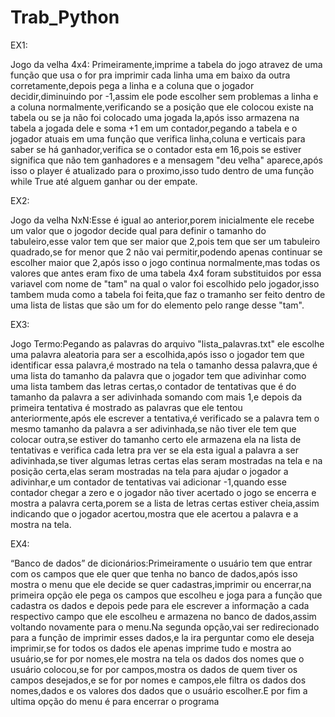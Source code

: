# Trab_Python
EX1:

Jogo da velha 4x4: Primeiramente,imprime a tabela do jogo atravez de uma função que usa o for pra imprimir cada linha uma em baixo da outra corretamente,depois pega a linha e a coluna que o jogador decidir,diminuindo por -1,assim ele pode escolher sem problemas a linha e a coluna normalmente,verificando se a posição que ele colocou existe na tabela ou se ja não foi colocado uma jogada la,após isso armazena na tabela a jogada dele e soma +1 em um contador,pegando a tabela e o jogador atuais em uma função que verifica linha,coluna e verticais para saber se há ganhador,verifica se o contador esta em 16,pois se estiver significa que não tem ganhadores e a mensagem "deu velha" aparece,após isso o player é atualizado para o proximo,isso tudo dentro de uma função while True até alguem ganhar ou der empate.

EX2:

Jogo da velha NxN:Esse é igual ao anterior,porem inicialmente ele recebe um valor que o jogodor decide qual para definir o tamanho do tabuleiro,esse valor tem que ser maior que 2,pois tem que ser um tabuleiro quadrado,se for menor que 2 não vai permitir,podendo apenas continuar se escolher maior que 2,após isso o jogo continua normalmente,mas todas os valores que antes eram fixo de uma tabela 4x4 foram substituidos por essa variavel com nome de "tam" na qual o valor foi escolhido pelo jogador,isso tambem muda como a tabela foi feita,que faz o tramanho ser feito dentro de uma lista de listas que são um for do elemento pelo range desse "tam".

EX3:

Jogo Termo:Pegando as palavras do arquivo "lista_palavras.txt" ele escolhe uma palavra aleatoria para ser a escolhida,após isso o jogador tem que identificar essa palavra,é mostrado na tela o tamanho dessa palavra,que é uma lista do tamanho da palavra que o jogador tem que adivinhar como uma lista tambem das letras certas,o contador de tentativas que é do tamanho da palavra a ser adivinhada somando com mais 1,e depois da primeira tentativa é mostrado as palavras que ele tentou anteriormente,após ele escrever a tentativa,é verificado se a palavra tem o mesmo tamanho da palavra a ser adivinhada,se não tiver ele tem que colocar outra,se estiver do tamanho certo ele armazena ela na lista de tentativas e verifica cada letra pra ver se ela esta igual a palavra a ser adivinhada,se tiver algumas letras certas elas seram mostradas na tela e na posição certa,elas seram mostradas na tela para ajudar o jogador a adivinhar,e um contador de tentativas vai adicionar -1,quando esse contador chegar a zero e o jogador não tiver acertado o jogo se encerra e mostra a palavra certa,porem se a lista de letras certas estiver cheia,assim indicando que o jogador acertou,mostra que ele acertou a palavra e a mostra na tela.

EX4:

“Banco de dados” de dicionários:Primeiramente o usuário tem que entrar com os campos que ele quer que tenha no banco de dados,após isso mostra o menu que ele decide se quer cadastras,imprimir ou encerrar,na primeira opção ele pega os campos que escolheu e joga para a função que cadastra os dados e depois pede para ele escrever a informação a cada respectivo campo que ele escolheu e armazena no banco de dados,assim voltando novamente para o menu.Na segunda opção,vai ser redirecionado para a função de imprimir esses dados,e la ira perguntar como ele deseja imprimir,se for todos os dados ele apenas imprime tudo e mostra ao usuário,se for por nomes,ele mostra na tela os dados dos nomes que o usuário colocou,se for por campos,mostra os dados de quem tiver os campos desejados,e se for por nomes e campos,ele filtra os dados dos nomes,dados e os valores dos dados que o usuário escolher.E por fim a ultima opção do menu é para encerrar o programa

